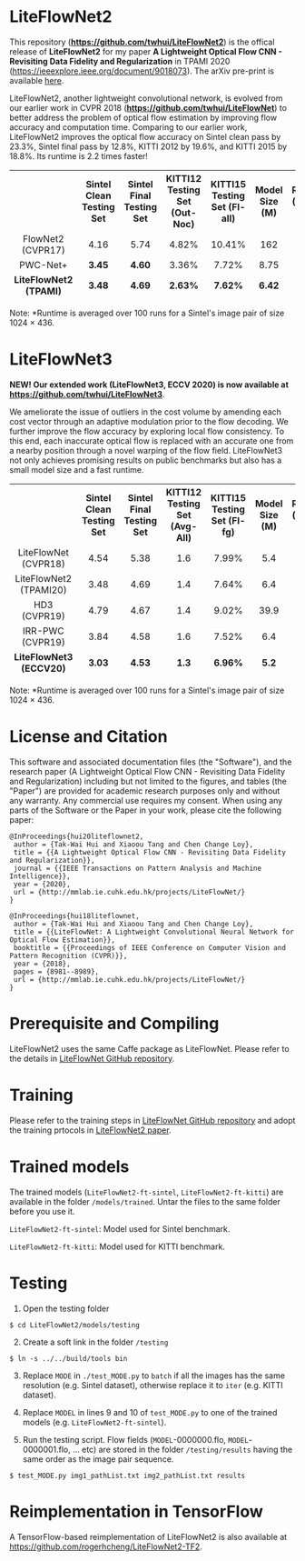 # LiteFlowNet2
This repository (<strong>https://github.com/twhui/LiteFlowNet2</strong>) is the offical release of <strong>LiteFlowNet2</strong> for my paper <strong>A Lightweight Optical Flow CNN - Revisiting Data Fidelity and Regularization</strong> in TPAMI 2020 (https://ieeexplore.ieee.org/document/9018073). The arXiv pre-print is available <a href="https://arxiv.org/abs/1903.07414.pdf"> here</a>.

LiteFlowNet2, another lightweight convolutional network, is evolved from our earlier work in CVPR 2018 (<strong>https://github.com/twhui/LiteFlowNet</strong>) to better address the problem of optical flow estimation by improving flow accuracy and computation time. Comparing to our earlier work, LiteFlowNet2 improves the optical flow accuracy on Sintel clean pass by 23.3%, Sintel final pass by 12.8%, KITTI 2012 by 19.6%, and KITTI 2015 by 18.8%. Its runtime is 2.2 times faster!

</ul>
<table>
<thead>
<tr>
<th align="center"></th>
<th align="center">Sintel Clean Testing Set</th>
<th align="center">Sintel Final Testing Set</th>
<th align="center">KITTI12 Testing Set (Out-Noc)</th>
<th align="center">KITTI15 Testing Set (Fl-all)</th>
<th align="center">Model Size (M)</th> 
<th align="center">Runtime* (ms) GTX 1080</th> 
</tr>
<tr>
<td align="center">FlowNet2 (CVPR17)</td>
<td align="center">4.16</td>
<td align="center">5.74</td>
<td align="center">4.82%</td>
<td align="center">10.41%</td>
<td align="center">162</td>
<td align="center">121</td>
</tr> 
<tr>
<td align="center">PWC-Net+</td>
<td align="center"><strong>3.45</strong></td>
<td align="center"><strong>4.60</strong></td>
<td align="center">3.36%</td>
<td align="center">7.72%
<td align="center">8.75</td> 
<td align="center"><strong>40</strong></td>
</tr> 
<tr>
<td align="center"><strong>LiteFlowNet2 (TPAMI)</strong></td>
<td align="center"><strong>3.48</strong></td>
<td align="center"><strong>4.69</strong></td>
<td align="center"><strong>2.63%</strong></td>
<td align="center"><strong>7.62%</strong></td>
<td align="center"><strong>6.42</strong></td>
<td align="center"><strong>40</strong></td>
</tr>    
</tbody></table>

Note: *Runtime is averaged over 100 runs for a Sintel's image pair of size 1024 × 436. 

# LiteFlowNet3
<strong>NEW! Our extended work (LiteFlowNet3, ECCV 2020) is now available at https://github.com/twhui/LiteFlowNet3</strong>. 

We ameliorate the issue of outliers in the cost volume by amending each cost vector through an adaptive modulation prior to the flow decoding. We further improve the flow accuracy by exploring local flow consistency. To this end, each inaccurate optical flow is replaced with an accurate one from a nearby position through a novel warping
of the flow field. LiteFlowNet3 not only achieves promising results on public benchmarks but also has a small model size and a fast runtime.

</ul>
<table>
<thead>
<tr>
<th align="center"></th>
<th align="center">Sintel Clean Testing Set</th>
<th align="center">Sintel Final Testing Set</th>
<th align="center">KITTI12 Testing Set (Avg-All)</th>
<th align="center">KITTI15 Testing Set (Fl-fg)</th>
<th align="center">Model Size (M)</th> 
<th align="center">Runtime* (ms) GTX 1080</th> 
</tr>
<tr>
<td align="center">LiteFlowNet (CVPR18)</td>
<td align="center">4.54</td>
<td align="center">5.38</td>
<td align="center">1.6</td>
<td align="center">7.99%</td>
<td align="center">5.4</td>
<td align="center">88</td>
</tr> 
<tr>
<td align="center">LiteFlowNet2 (TPAMI20)</td>
<td align="center">3.48</td>
<td align="center">4.69</td>
<td align="center">1.4</td>
<td align="center">7.64%</td>
<td align="center">6.4</td>
<td align="center"><strong>40</strong></td>
</tr> 
<tr>
<td align="center">HD3 (CVPR19)</td>
<td align="center">4.79</td>
<td align="center">4.67</td>
<td align="center">1.4</td>
<td align="center">9.02%</td>
<td align="center">39.9</td>
<td align="center">128</td>
</tr> 
<tr>
<td align="center">IRR-PWC (CVPR19)</td>
<td align="center">3.84</td>
<td align="center">4.58</td>
<td align="center">1.6</td>
<td align="center">7.52%</td>
<td align="center">6.4</td>
<td align="center">180</td>
</tr>
<tr>
<td align="center"><strong>LiteFlowNet3 (ECCV20)</strong></td>
<td align="center"><strong>3.03</strong></td>
<td align="center"><strong>4.53</strong></td>
<td align="center"><strong>1.3</strong></td>
<td align="center"><strong>6.96%</strong></td>
<td align="center"><strong>5.2</strong></td>
<td align="center">59</td>
</tr>    
</tbody></table>

Note: *Runtime is averaged over 100 runs for a Sintel's image pair of size 1024 × 436.

# License and Citation 
This software and associated documentation files (the "Software"), and the research paper (A Lightweight Optical Flow CNN - Revisiting Data Fidelity and Regularization) including but not limited to the figures, and tables (the "Paper") are provided for academic research purposes only and without any warranty. Any commercial use requires my consent. When using any parts of the Software or the Paper in your work, please cite the following paper:

<pre><code>@InProceedings{hui20liteflownet2,    
 author = {Tak-Wai Hui and Xiaoou Tang and Chen Change Loy},    
 title = {{A Lightweight Optical Flow CNN - Revisiting Data Fidelity and Regularization}}, 
 journal = {{IEEE Transactions on Pattern Analysis and Machine Intelligence}},
 year = {2020},    
 url = {http://mmlab.ie.cuhk.edu.hk/projects/LiteFlowNet/} 
}</code></pre>

<pre><code>@InProceedings{hui18liteflownet,    
 author = {Tak-Wai Hui and Xiaoou Tang and Chen Change Loy},    
 title = {{LiteFlowNet: A Lightweight Convolutional Neural Network for Optical Flow Estimation}},    
 booktitle = {{Proceedings of IEEE Conference on Computer Vision and Pattern Recognition (CVPR)}},    
 year = {2018},    
 pages = {8981--8989},
 url = {http://mmlab.ie.cuhk.edu.hk/projects/LiteFlowNet/} 
}</code></pre>

# Prerequisite and Compiling
LiteFlowNet2 uses the same Caffe package as LiteFlowNet. Please refer to the details in <a href="https://github.com/twhui/LiteFlowNet#Prerequisite"> LiteFlowNet GitHub repository</a>.

# Training
Please refer to the training steps in <a href="https://github.com/twhui/LiteFlowNet#Training"> LiteFlowNet GitHub repository</a> and adopt the training prtocols in <a href="https://arxiv.org/abs/1903.07414.pdf"> LiteFlowNet2 paper</a>.

# Trained models	
The trained models (<code>LiteFlowNet2-ft-sintel</code>, <code>LiteFlowNet2-ft-kitti</code>) are available in the folder <code>/models/trained</code>. Untar the files to the same folder before you use it.

<code>LiteFlowNet2-ft-sintel</code>: Model used for Sintel benchmark.

<code>LiteFlowNet2-ft-kitti</code>: Model used for KITTI benchmark.

# Testing 
1. Open the testing folder
<pre><code>$ cd LiteFlowNet2/models/testing</pre></code>

2. Create a soft link in the folder <code>/testing</code>
<pre><code>$ ln -s ../../build/tools bin</code></pre>

3. Replace <code>MODE</code> in <code>./test_MODE.py</code> to <code>batch</code> if all the images has the same resolution (e.g. Sintel dataset), otherwise replace it to <code>iter</code> (e.g. KITTI dataset).

4. Replace <code>MODEL</code> in lines 9 and 10 of <code>test_MODE.py</code> to one of the trained models (e.g. <code>LiteFlowNet2-ft-sintel</code>).

5. Run the testing script. Flow fields (<code>MODEL</code>-0000000.flo, <code>MODEL</code>-0000001.flo, ... etc) are stored in the folder <code>/testing/results</code> having the same order as the image pair sequence. 
<pre><code>$ test_MODE.py img1_pathList.txt img2_pathList.txt results</code></pre>

# Reimplementation in TensorFlow
A TensorFlow-based reimplementation of LiteFlowNet2 is also available at https://github.com/rogerhcheng/LiteFlowNet2-TF2.
